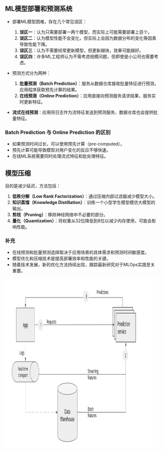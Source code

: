 
 

## ML模型部署和预测系统

- 部署ML模型困难，存在几个常见误区：
  1. **误区一**：认为只需要部署一两个模型，而实际上可能需要部署上百个。
  2. **误区二**：认为模型性能不会变化，但实际上会因为数据分布的变化等因素导致性能下降。
  3. **误区三**：认为不需要经常更新模型，但更新越快，效果可能越好。
  4. **误区四**：许多ML工程师认为不需考虑规模问题，但即使是小公司也需要考虑。

- 预测方式分为两种：
  1. **批量预测（Batch Prediction）**：服务从数据仓库接收批量特征进行预测，应用程序获取预先计算的结果。
  2. **在线预测（Online Prediction）**：应用直接向预测服务请求结果，服务实时更新特征。

- **流式在线预测**：应用将日志作为流特征发送到预测服务，数据仓库也会提供批量特征。

### Batch Prediction 与 Online Prediction 的区别

- 如果预测时间过长，可以使用预先计算（pre-computed）。
- 预先计算可能导致模型对用户变化的反应不够快速。
- 在线ML系统需要同时处理流式特征和批处理特征。

## 模型压缩

目的是减少延迟，方法包括：

1. **低秩分解（Low Rank Factorization）**：通过压缩内部过滤器减少模型大小。
2. **知识蒸馏（Knowledge Distillation）**：训练一个小型学生模型模仿大模型的输出。
3. **剪枝（Pruning）**：移除神经网络中不必要的部分。
4. **量化（Quantization）**：将权重从32位降低到8位以减少内存使用，可能会影响性能。

### 补充

- 在线预测和批量预测选择取决于应用场景的具体需求和预测时间敏感度。
- 模型优化和压缩技术是提高部署效率和性能的关键。
- 随着技术发展，新的优化方法持续出现，跟踪最新研究对于MLOps实践至关重要。


![](/assets/images/2024-03-16-21-46-57.png)
